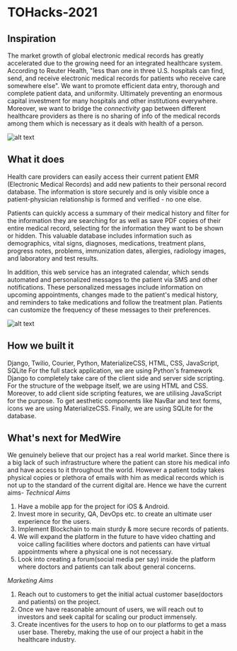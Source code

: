 # TOHacks-2021

## Inspiration

The market growth of global electronic medical records has greatly accelerated due to the growing need for an integrated healthcare system. According to Reuter Health, "less than one in three U.S. hospitals can find, send, and receive electronic medical records for patients who receive care somewhere else". We want to promote efficient data entry, thorough and complete patient data, and uniformity. Ultimately preventing an enormous capital investment for many hospitals and other institutions everywhere.  Moreover, we want to bridge the _connectivity_ gap between different healthcare providers as there is no sharing of info of the medical records among them which is necessary as it deals with health of a person.

![alt text](https://cdn.discordapp.com/attachments/840084987424407566/840912546000273408/medical-rep.jpg)

## What it does
Health care providers can easily access their current patient EMR (Electronic Medical Records) and add new patients to their personal record database. The information is store securely and is only visible once a patient-physician relationship is formed and verified - no one else. 

Patients can quickly access a summary of their medical history and filter for the information they are searching for as well as save PDF copies of their entire medical record, selecting for the information they want to be shown or hidden. This valuable database includes information such as demographics, vital signs, diagnoses, medications, treatment plans, progress notes, problems, immunization dates, allergies, radiology images, and laboratory and test results.

In addition, this web service has an integrated calendar, which sends automated and personalized messages to the patient via SMS and other notifications. These personalized messages include information on upcoming appointments, changes made to the patient's medical history, and reminders to take medications and follow the treatment plan. Patients can customize the frequency of these messages to their preferences. 

![alt text](https://cdn.discordapp.com/attachments/840084987424407566/840899699016073256/PicsArt_05-09-04.03.54.png)

## How we built it

Django, Twilio, Courier, Python, MaterializeCSS, HTML, CSS, JavaScript, SQLite
For the full stack application, we are using Python's framework Django to completely take care of the client side and server side scripting. For the structure of the webpage itself, we are using HTML and CSS. Moreover, to add client side scripting features, we are utilising JavaScript for the purpose. To get aesthetic components like NavBar and text forms, icons we are using MaterializeCSS. Finally, we are using SQLite for the database.

## What's next for MedWire

We genuinely believe that our project has a real world market. Since there is a big lack of such infrastructure where the patient can store his medical info and have access to it throughout the world. However a patient  today takes physical copies or plethora of emails with him as medical records which is not up to the standard of the current digital are. Hence we have the current aims-
_Technical Aims_
1. Have a mobile app for the project for iOS & Android.
2. Invest more in security, QA, DevOps etc. to create an ultimate user experience for the users.
3. Implement Blockchain to main sturdy & more secure records of patients.
4. We will expand the platform in the future to have video chatting and voice calling facilities where doctors and patients can have virtual appointments where a physical one is not necessary.
5. Look into creating a forum(social media per say) inside the platform where doctors and patients can talk about general concerns.

_Marketing Aims_
1. Reach out to customers to get the initial actual customer base(doctors and patients) on the project.
2. Once we have reasonable amount of users, we will reach out to investors and seek capital for scaling our product immensely.
3. Create incentives for the users to hop on to our platforms to get a mass user base. Thereby, making the use of our project a habit in the healthcare industry.

